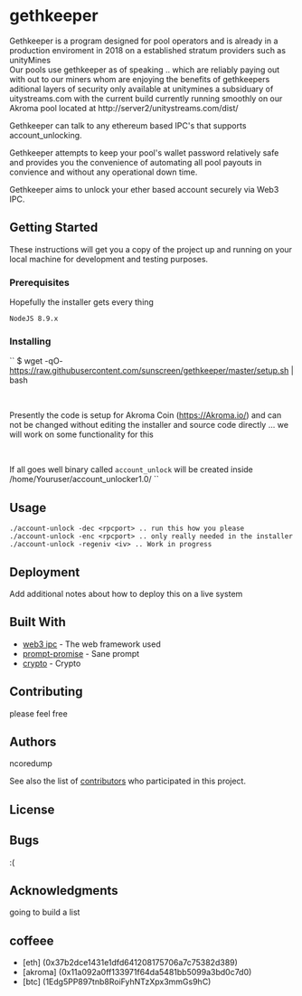 # gethkeeper

Gethkeeper is a program designed for pool operators and is already in a production enviroment in 2018 on a established stratum providers such as unityMines<br />
Our pools use gethkeeper as of speaking .. which are reliably paying out with out to our miners whom are enjoying the benefits of gethkeepers aditional layers of security only available at unitymines a subsiduary of uitystreams.com with the current build currently running smoothly on our Akroma pool located at http://server2/unitystreams.com/dist/  <br />

Gethkeeper can talk to any ethereum based IPC's that supports account_unlocking.  </br >

Gethkeeper attempts to keep your pool's wallet password relatively safe and provides you the convenience of automating all pool payouts in convience and without any operational down time.

Gethkeeper aims to unlock your ether based account securely via Web3 IPC. <br />

## Getting Started

These instructions will get you a copy of the project up and running on your local machine for development and testing purposes.

### Prerequisites

Hopefully the installer gets every thing
```
NodeJS 8.9.x
```

### Installing
``
$ wget -qO- https://raw.githubusercontent.com/sunscreen/gethkeeper/master/setup.sh | bash

<br />

Presently the code is setup for Akroma Coin (https://Akroma.io/) and can not be changed without editing the installer and source code directly ... we will work on some functionality for this

<br />

If all goes well binary called `account_unlock` will be created inside /home/Youruser/account_unlocker1.0/
``

## Usage

```
./account-unlock -dec <rpcport> .. run this how you please
./account-unlock -enc <rpcport> .. only really needed in the installer
./account-unlock -regeniv <iv> .. Work in progress

```


## Deployment

Add additional notes about how to deploy this on a live system

## Built With

* [web3 ipc](https://github.com/tjade273/web3_ipc) - The web framework used
* [prompt-promise](https://www.npmjs.com/package/prompt-promise) - Sane prompt
* [crypto](http://nodejs.cn/doc/node/crypto.html) - Crypto

## Contributing

please feel free

## Authors

ncoredump

See also the list of [contributors](https://github.com/your/gethkeeper/contributors) who participated in this project.

## License

## Bugs 
:(


## Acknowledgments
going to build a list

## coffeee

* [eth] (0x37b2dce1431e1dfd641208175706a7c75382d389)
* [akroma] (0x11a092a0ff133971f64da5481bb5099a3bd0c7d0)
* [btc] (1Edg5PP897tnb8RoiFyhNTzXpx3mmGs9hC)
